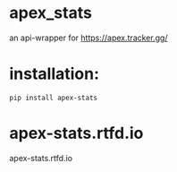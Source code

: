 # apex_stats
an api-wrapper for https://apex.tracker.gg/
# installation:  
`pip install apex-stats`  
# apex-stats.rtfd.io  
apex-stats.rtfd.io
